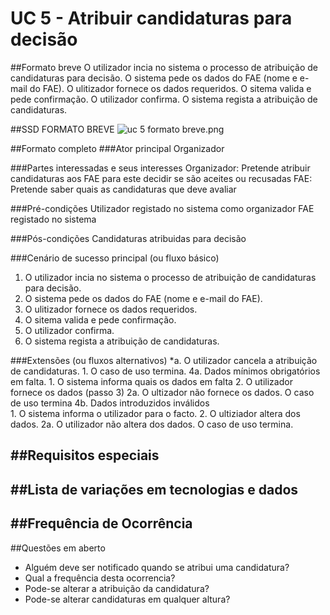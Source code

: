 # UC 5 - Atribuir candidaturas para decisão

##Formato breve
O utilizador incia no sistema o processo de atribuição de candidaturas para decisão.
O sistema pede os dados do FAE (nome e e-mail do FAE).
O ulitizador fornece os dados requeridos.
O sitema valida e pede confirmação.
O utilizador confirma.
O sistema regista a atribuição de candidaturas.

##SSD FORMATO BREVE
![uc 5 formato breve.png](https://bitbucket.org/repo/goXzaB/images/189764153-uc%205%20formato%20breve.png)

##Formato completo
###Ator principal
Organizador
    

###Partes interessadas e seus interesses
Organizador: Pretende atribuir candidaturas aos FAE para este decidir se são aceites ou recusadas
FAE: Pretende saber quais as candidaturas que deve avaliar

###Pré-condições
Utilizador registado no sistema como organizador
FAE registado no sistema   

###Pós-condições
Candidaturas atribuidas para decisão 
    

###Cenário de sucesso principal (ou fluxo básico)
1. O utilizador incia no sistema o processo de atribuição de candidaturas para decisão.
2. O sistema pede os dados do FAE (nome e e-mail do FAE).
3. O ulitizador fornece os dados requeridos.
4. O sitema valida e pede confirmação.
5. O utilizador confirma.
6. O sistema regista a atribuição de candidaturas.
    

###Extensões (ou fluxos alternativos)
*a. O utilizador cancela a atribuição de candidaturas.
	1. O caso de uso termina.
4a. Dados mínimos obrigatórios em falta.
	1. O sistema informa quais os dados em falta
	2. O utilizador fornece os dados (passo 3)
		2a. O ultizador não fornece os dados. O caso de uso termina
4b. Dados introduzidos inválidos	
	1. O sistema informa o utilizador para o facto.
	2. O ultiziador altera dos dados.
		2a. O utilizador não altera dos dados. O caso de uso termina.

##Requisitos especiais
-
##Lista de variações em tecnologias e dados
-
##Frequência de Ocorrência
-
##Questões em aberto
* Alguém deve ser notificado quando se atribui uma candidatura? 
* Qual a frequência desta ocorrencia?
* Pode-se alterar a atribuição da candidatura?
* Pode-se alterar candidaturas em qualquer altura?